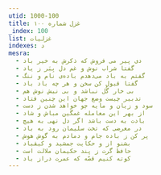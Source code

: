 ```yaml
---
utid: 1000-100
title: غزل شماره ۱۰۰
_index: 100
list: غزلیات
indexes: د
mesra:
  - دی پیر می فروش که ذکرش به خیر باد
  - گفتا شراب نوش و غم دل بِبَر ز یاد
  - گفتم به باد می‌دهدم باده‌ی نام و ننگ
  - گفتا قبول کن سخن و هر چه باد باد
  - بی خار گُل نباشد و بی نیش نوش هم
  - تدبیر چیست وضع جهان این چنین فتاد
  - سود و زیان و مایه چو خواهد شدن ز دست
  - از بهر این معامله غمگین مباش و شاد
  - بادت به دست باشد اگر دل نهی به هیچ
  - در معرضی که تخت سلیمان رود به باد
  - پر کن ز باده جام و دمادم به گوش هوش
  - بشنو از و حکایت جمشید و کیقباد
  - حافظ گرت ز پند حکیمان ملالت است
  - کوته کنیم قصّه که عمرت دراز باد
---
```

